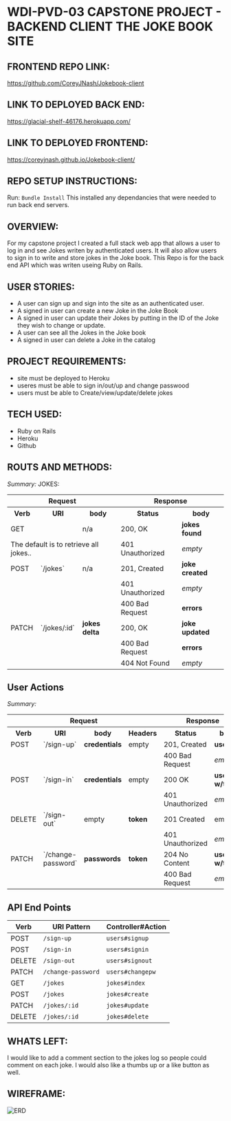 WDI-PVD-03 CAPSTONE PROJECT - BACKEND CLIENT THE JOKE BOOK SITE
==========================================================

FRONTEND REPO LINK:
-------------------
https://github.com/CoreyJNash/Jokebook-client

LINK TO DEPLOYED BACK END:
-------------------------
https://glacial-shelf-46176.herokuapp.com/

LINK TO DEPLOYED FRONTEND:
--------------------------
https://coreyjnash.github.io/Jokebook-client/

REPO SETUP INSTRUCTIONS:
------------------------
Run: ```Bundle Install```
This installed any dependancies that were needed to run back end servers. 

OVERVIEW:
---------

For my capstone project I created a full stack web app that allows a user to log in and see Jokes writen by authenticated users.  It will also allow users to sign in to write and store jokes in the Joke book.  This Repo is for the back end API which was writen useing Ruby on Rails.  

USER STORIES:
----------------
- A user can sign up and sign into the site as an authenticated user.
- A signed in user can create a new Joke in the Joke Book 
- A signed in user can update their Jokes by putting in the ID of the Joke they wish to change or update.
- A user can see all the Jokes in the Joke book
- A signed in user can delete a Joke in the catalog

PROJECT REQUIREMENTS:
----------------------
- site must be deployed to Heroku
- useres must be able to sign in/out/up and change passwood
- users must be able to Create/view/update/delete jokes

TECH USED:
----------
- Ruby on Rails
- Heroku 
- Github 


ROUTS AND METHODS:
-------------------
*Summary:* JOKES:

<table>
<tr>
  <th colspan="3">Request</th>
  <th colspan="2">Response</th>
</tr>
<tr>
  <th>Verb</th>
  <th>URI</th>
  <th>body</th>
  <th>Status</th>
  <th>body</th>
</tr>
<tr>
<td>GET</td>
<td></td>
<td>n/a</td>
<td>200, OK</td>
<td><strong>jokes found</strong></td>
</tr>
<tr>
  <td colspan="3">
  The default is to retrieve all jokes..
  </td>
  <td>401 Unauthorized</td>
  <td><em>empty</em></td>
</tr>
<tr>
<td>POST</td>
<td>`/jokes`</td>
<td>n/a</td>
<td>201, Created</td>
<td><strong>joke created</strong></td>
</tr>
<tr>
  <td colspan="3">
  </td>
  <td>401 Unauthorized</td>
  <td><em>empty</em></td>
</tr>
<tr>
  <td colspan="3">
  </td>
  <td>400 Bad Request</td>
  <td><strong>errors</strong></td>
</tr>
<tr>
<td>PATCH</td>
<td>`/jokes/:id`</td>
<td><strong>jokes delta</strong></td>
<td>200, OK</td>
<td><strong>joke updated</strong></td>
</tr>
<tr>
  <td colspan="3"></td>
  <td>400 Bad Request</td>
  <td><strong>errors</strong></td>
</tr>
<tr>
  <td colspan="3"></td>
  <td>404 Not Found</td>
  <td><em>empty</em></td>
</tr>
</table>

## User Actions

*Summary:*

<table>
<tr>
  <th colspan="4">Request</th>
  <th colspan="2">Response</th>
</tr>
<tr>
  <th>Verb</th>
  <th>URI</th>
  <th>body</th>
  <th>Headers</th>
  <th>Status</th>
  <th>body</th>
</tr>
<tr>
<td>POST</td>
<td>`/sign-up`</td>
<td><strong>credentials</strong></td>
<td>empty</td>
<td>201, Created</td>
<td><strong>user</strong></td>
</tr>
<tr>
  <td colspan="4"></td>
  <td>400 Bad Request</td>
  <td><em>empty</em></td>
</tr>
<tr>
<td>POST</td>
<td>`/sign-in`</td>
<td><strong>credentials</strong></td>
<td>empty</td>
<td>200 OK</td>
<td><strong>user w/token</strong></td>
</tr>
<tr>
  <td colspan="4"></td>
  <td>401 Unauthorized</td>
  <td><em>empty</em></td>
</tr>
<tr>
<td>DELETE</td>
<td>`/sign-out`</td>
<td>empty</td>
<td><strong>token</strong></td>
<td>201 Created</td>
<td>empty</td>
</tr>
<tr>
  <td colspan="4"></td>
  <td>401 Unauthorized</td>
  <td><em>empty</em></td>
</tr>
<tr>
<td>PATCH</td>
<td>`/change-password`</td>
<td><strong>passwords</strong></td>
<td><strong>token</strong></td>
<td>204 No Content</td>
<td><strong>user w/token</strong></td>
</tr>
<tr>
  <td colspan="4"></td>
  <td>400 Bad Request</td>
  <td><em>empty</em></td>
</tr>
</table>

## API End Points

| Verb   | URI Pattern            | Controller#Action |
|--------|------------------------|-------------------|
| POST   | `/sign-up`             | `users#signup`    |
| POST   | `/sign-in`             | `users#signin`    |
| DELETE | `/sign-out`            | `users#signout`   |
| PATCH  | `/change-password`     | `users#changepw`  |
| GET    | `/jokes`               | `jokes#index`     |
| POST   | `/jokes`               | `jokes#create`    |
| PATCH  | `/jokes/:id`           | `jokes#update`    |
| DELETE | `/jokes/:id`           | `jokes#delete`    |


WHATS LEFT:
-----------
I would like to add a comment section to the jokes log so people could comment on each joke.  I would also like a thumbs up or a like button as well. 

WIREFRAME:
----------
![ERD](https://i.imgur.com/odIAJg5.jpg)
